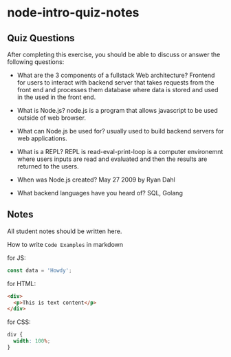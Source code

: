 # node-intro-quiz-notes

## Quiz Questions

After completing this exercise, you should be able to discuss or answer the following questions:

- What are the 3 components of a fullstack Web architecture?
  Frontend for users to interact with
  backend server that takes requests from the front end and processes them
  database where data is stored and used in the used in the front end.
- What is Node.js?
  node.js is a program that allows javascript to be used outside of web browser.

- What can Node.js be used for?
  usually used to build backend servers for web applications.

- What is a REPL?
  REPL is read-eval-print-loop is a computer environemnt where users inputs are read and evaluated and then the results are returned to the users.

- When was Node.js created?
  May 27 2009 by Ryan Dahl

- What backend languages have you heard of?
  SQL, Golang

## Notes

All student notes should be written here.

How to write `Code Examples` in markdown

for JS:

```javascript
const data = 'Howdy';
```

for HTML:

```html
<div>
  <p>This is text content</p>
</div>
```

for CSS:

```css
div {
  width: 100%;
}
```
